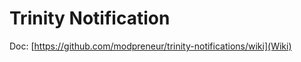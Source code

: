 Trinity Notification
====================

Doc: 
[https://github.com/modpreneur/trinity-notifications/wiki](Wiki)



